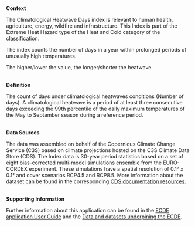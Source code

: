 <br />**Context**

The Climatological Heatwave Days index is relevant to human health, agriculture, energy, wildfire and infrastructure. This Index is part of the Extreme Heat Hazard type of the Heat and Cold category of the classification.

The index counts the number of days in a year within prolonged periods of unusually high temperatures.

The higher/lower the value, the longer/shorter the heatwave.

<br />**Definition**

The count of days under climatological heatwaves conditions (Number of days). A climatological heatwave is a period of at least three consecutive days exceeding the 99th percentile of the daily maximum temperatures of the May to September season during a reference period.

<br />**Data Sources**

The data was assembled on behalf of the Copernicus Climate Change Service (C3S) based on climate projections hosted on the C3S Climate Data Store (CDS). The Index data is 30-year period statistics based on a set of eight bias-corrected multi-model simulations ensemble from the EURO-CORDEX experiment. These simulations have a spatial resolution of 0.1° x 0.1° and cover scenarios RCP4.5 and RCP8.5. More information about the dataset can be found in the corresponding [CDS documentation resources](https://cds.climate.copernicus.eu/cdsapp#!/dataset/sis-heat-and-cold-spells).

<br />**Supporting Information**

Further information about this application can be found in the [ECDE application User Guide](https://confluence.ecmwf.int/display/ECDE/1.+Interactive+European+Climate+Data+Explorer%3A+User+Guide) and the [Data and datasets underpining the ECDE](https://confluence.ecmwf.int/display/ECDE/2.+ECDE+indicators+and+input+datasets).
